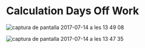 <h1> Calculation Days Off Work </h1>


![captura de pantalla 2017-07-14 a les 13 49 08](https://user-images.githubusercontent.com/26334453/28212898-8c6e464a-689b-11e7-8e6f-0407e023b62d.png)



![captura de pantalla 2017-07-14 a les 13 47 35](https://user-images.githubusercontent.com/26334453/28212901-8e72c858-689b-11e7-9e95-812cbc01b05f.png)
